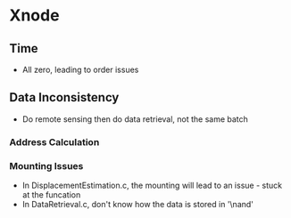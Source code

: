 # Xnode

## Time
- All zero, leading to order issues

## Data Inconsistency
- Do remote sensing then do data retrieval, not the same batch 

### Address Calculation

### Mounting Issues
- In DisplacementEstimation.c, the mounting will lead to an issue - stuck at the funcation
- In DataRetrieval.c, don't know how the data is stored in '\nand'